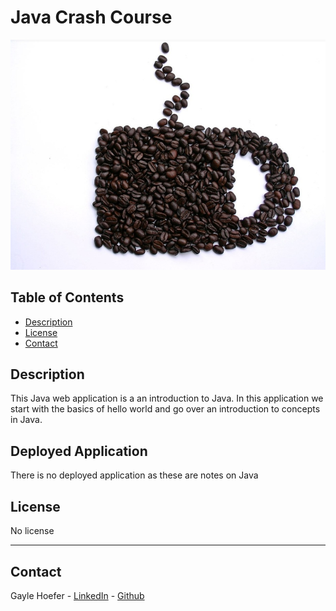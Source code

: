# Java Crash Course

<img src="java.png" />

## Table of Contents  
* [Description](##Description)  
* [License](##License)  
* [Contact](##Contact)  

## Description

This Java web application is a an introduction to Java. In this application we start with the basics of hello world and go over an introduction to concepts in Java.

## Deployed Application

There is no deployed application as these are notes on Java

## License

No license

---
## Contact
Gayle Hoefer - [LinkedIn](https://www.linkedin.com/in/gayle-hoefer-61a2a3124/) - [Github](https://github.com/hoeferg)

